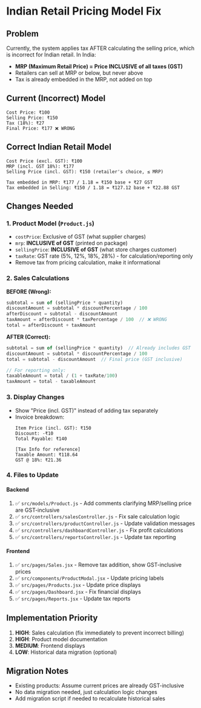# Indian Retail Pricing Model Fix

## Problem
Currently, the system applies tax AFTER calculating the selling price, which is incorrect for Indian retail. In India:
- **MRP (Maximum Retail Price) = Price INCLUSIVE of all taxes (GST)**
- Retailers can sell at MRP or below, but never above
- Tax is already embedded in the MRP, not added on top

## Current (Incorrect) Model
```
Cost Price: ₹100
Selling Price: ₹150
Tax (18%): ₹27
Final Price: ₹177 ❌ WRONG
```

## Correct Indian Retail Model
```
Cost Price (excl. GST): ₹100
MRP (incl. GST 18%): ₹177
Selling Price (incl. GST): ₹150 (retailer's choice, ≤ MRP)

Tax embedded in MRP: ₹177 / 1.18 = ₹150 base + ₹27 GST
Tax embedded in Selling: ₹150 / 1.18 = ₹127.12 base + ₹22.88 GST
```

## Changes Needed

### 1. Product Model (`Product.js`)
- `costPrice`: Exclusive of GST (what supplier charges)
- `mrp`: **INCLUSIVE of GST** (printed on package)
- `sellingPrice`: **INCLUSIVE of GST** (what store charges customer)
- `taxRate`: GST rate (5%, 12%, 18%, 28%) - for calculation/reporting only
- Remove tax from pricing calculation, make it informational

### 2. Sales Calculations
**BEFORE (Wrong):**
```javascript
subtotal = sum of (sellingPrice * quantity)
discountAmount = subtotal * discountPercentage / 100
afterDiscount = subtotal - discountAmount
taxAmount = afterDiscount * taxPercentage / 100  // ❌ WRONG
total = afterDiscount + taxAmount
```

**AFTER (Correct):**
```javascript
subtotal = sum of (sellingPrice * quantity)  // Already includes GST
discountAmount = subtotal * discountPercentage / 100
total = subtotal - discountAmount  // Final price (GST inclusive)

// For reporting only:
taxableAmount = total / (1 + taxRate/100)
taxAmount = total - taxableAmount
```

### 3. Display Changes
- Show "Price (incl. GST)" instead of adding tax separately
- Invoice breakdown:
  ```
  Item Price (incl. GST): ₹150
  Discount: -₹10
  Total Payable: ₹140
  
  [Tax Info for reference]
  Taxable Amount: ₹118.64
  GST @ 18%: ₹21.36
  ```

### 4. Files to Update

#### Backend
1. ✅ `src/models/Product.js` - Add comments clarifying MRP/selling price are GST-inclusive
2. ✅ `src/controllers/salesController.js` - Fix sale calculation logic
3. ✅ `src/controllers/productController.js` - Update validation messages
4. ✅ `src/controllers/dashboardController.js` - Fix profit calculations
5. ✅ `src/controllers/reportsController.js` - Update tax reporting

#### Frontend
1. ✅ `src/pages/Sales.jsx` - Remove tax addition, show GST-inclusive prices
2. ✅ `src/components/ProductModal.jsx` - Update pricing labels
3. ✅ `src/pages/Products.jsx` - Update price displays
4. ✅ `src/pages/Dashboard.jsx` - Fix financial displays
5. ✅ `src/pages/Reports.jsx` - Update tax reports

## Implementation Priority
1. **HIGH**: Sales calculation (fix immediately to prevent incorrect billing)
2. **HIGH**: Product model documentation
3. **MEDIUM**: Frontend displays
4. **LOW**: Historical data migration (optional)

## Migration Notes
- Existing products: Assume current prices are already GST-inclusive
- No data migration needed, just calculation logic changes
- Add migration script if needed to recalculate historical sales
